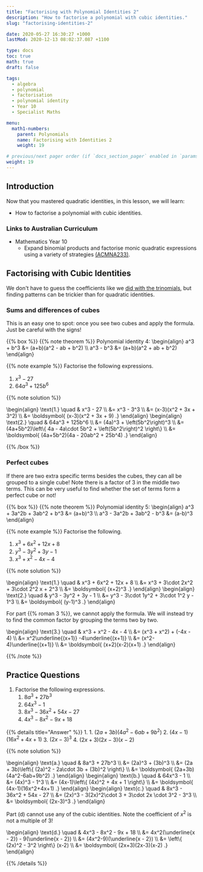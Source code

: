 ```yaml
---
title: "Factorising with Polynomial Identities 2"
description: "How to factorise a polynomial with cubic identities."
slug: "factorising-identities-2"

date: 2020-05-27 16:30:27 +1000
lastMod: 2020-12-13 08:02:37.087 +1100

type: docs
toc: true
math: true
draft: false

tags:
  - algebra
  - polynomial
  - factorisation
  - polynomial identity
  - Year 10
  - Specialist Maths

menu:
  math1-numbers:
    parent: Polynomials
    name: Factorising with Identities 2
    weight: 19

# previous/next pager order (if `docs_section_pager` enabled in `params.toml`)
weight: 19
---
```


## Introduction

Now that you mastered quadratic identities, in this lesson, we will learn:
  - How to factorise a polynomial with cubic identities.

### Links to Australian Curriculum

  - Mathematics Year 10
    - Expand binomial products and factorise monic quadratic expressions using a variety of strategies [(ACMNA233)](https://www.australiancurriculum.edu.au/f-10-curriculum/mathematics/?strand=Number+and+Algebra&year=11761&elaborations=true&cd=ACMNA233).


## Factorising with Cubic Identities

We don't have to guess the coefficients like we [did with the trinomials](../factorising-identities-1/#quadratic-trinomials), but finding patterns can be trickier than for quadratic identities.

### Sums and differences of cubes

This is an easy one to spot: once you see two cubes and apply the formula. Just be careful with the signs!

{{% box %}}
{{% note theorem %}} Polynomial identity 4:
\begin{align}
  a^3 + b^3 &= (a+b)(a^2 - ab + b^2) \\\\
  a^3 - b^3 &= (a+b)(a^2 + ab + b^2)
\end{align}

{{% note example %}}
Factorise the following expressions.
  1. $x^3 - 27$
  2. $64a^3 + 125b^6$

{{% note solution %}}

\begin{align}
  \text{1.} \quad & x^3 - 27 \\\\
  &= x^3 - 3^3 \\\\
  &= (x-3)(x^2 + 3x + 3^2) \\\\
  &= \boldsymbol{ (x-3)(x^2 + 3x + 9) .}
\end{align}
\begin{align}
  \text{2.} \quad & 64a^3 + 125b^6 \\\\
  &= (4a)^3 + \left(5b^2\right)^3 \\\\
  &= (4a+5b^2)\left\\{ 4a - 4a\cdot 5b^2 + \left(5b^2\right)^2 \right\\} \\\\
  &= \boldsymbol{ (4a+5b^2)(4a - 20ab^2 + 25b^4) .}
\end{align}

{{% /box %}}

### Perfect cubes

If there are two extra specific terms besides the cubes, they can all be grouped to a single cube! Note there is a factor of $3$ in the middle two terms. This can be very useful to find whether the set of terms form a perfect cube or not!

{{% box %}}
{{% note theorem %}} Polynomial identity 5:
\begin{align}
  a^3 + 3a^2b + 3ab^2 + b^3 &= (a+b)^3 \\\\
  a^3 - 3a^2b + 3ab^2 - b^3 &= (a-b)^3
\end{align}

{{% note example %}}
Factorise the following.
  1. $x^3 + 6x^2 + 12x + 8$
  2. $y^3 - 3y^2 + 3y - 1$
  3. $x^3 + x^2 - 4x - 4$

{{% note solution %}}

\begin{align}
  \text{1.} \quad & x^3 + 6x^2 + 12x + 8 \\\\
  &= x^3 + 3\cdot 2x^2 + 3\cdot 2^2 x + 2^3 \\\\
  &= \boldsymbol{ (x+2)^3 .}
\end{align}
\begin{align}
  \text{2.} \quad & y^3 - 3y^2 + 3y - 1 \\\\
  &= y^3 - 3\cdot 1y^2 + 3\cdot 1^2 y - 1^3 \\\\
  &= \boldsymbol{ (y-1)^3 .}
\end{align}

For part {{% roman 3 %}}, we cannot apply the formula. We will instead try to find the common factor by grouping the terms two by two.

\begin{align}
  \text{3.} \quad & x^3 + x^2 - 4x - 4 \\\\
  &= (x^3 + x^2) + (-4x - 4) \\\\
  &= x^2\underline{(x+1)} -4\underline{(x+1)} \\\\
  &= (x^2-4)\underline{(x+1)} \\\\
  &= \boldsymbol{ (x+2)(x-2)(x+1) .}
\end{align}

{{% /note %}}


## Practice Questions

1. Factorise the following expressions.
    1. $8a^3 + 27b^3$
    2. $64x^3 - 1$
    3. $8x^3 - 36x^2 + 54x - 27$
    4. $4x^3 - 8x^2 - 9x + 18$

{{% details title="Answer" %}}
1. 
    1. $(2a+3b)(4a^2-6ab+9b^2)$
    2. $(4x-1)(16x^2+4x+1)$
    3. $(2x-3)^3$
    4. $(2x+3)(2x-3)(x-2)$

{{% note solution %}}

\begin{align}
  \text{a.} \quad & 8a^3 + 27b^3 \\\\
  &= (2a)^3 + (3b)^3 \\\\
  &= (2a + 3b)\left\\{ (2a)^2 - 2a\cdot 3b + (3b)^2 \right\\} \\\\
  &= \boldsymbol{ (2a+3b)(4a^2-6ab+9b^2) .}
\end{align}
\begin{align}
  \text{b.} \quad & 64x^3 - 1 \\\\
  &= (4x)^3 - 1^3 \\\\
  &= (4x-1)\left\\{ (4x)^2 + 4x + 1 \right\\} \\\\
  &= \boldsymbol{ (4x-1)(16x^2+4x+1) .}
\end{align}
\begin{align}
  \text{c.} \quad & 8x^3 - 36x^2 + 54x - 27 \\\\
  &= (2x)^3 - 3(2x)^2\cdot 3 + 3\cdot 2x \cdot 3^2 - 3^3 \\\\
  &= \boldsymbol{ (2x-3)^3 .}
\end{align}

Part (d) cannot use any of the cubic identities. Note the coefficient of $x^2$ is not a multiple of $3$!

\begin{align}
  \text{d.} \quad & 4x^3 - 8x^2 - 9x + 18 \\\\
  &= 4x^2(\underline{x - 2}) - 9(\underline{x - 2}) \\\\
  &= (4x^2-9)(\underline{x - 2}) \\\\
  &= \left\\{ (2x)^2 - 3^2 \right\\} (x-2) \\\\
  &= \boldsymbol{ (2x+3)(2x-3)(x-2) .}
\end{align}


{{% /details %}}